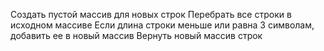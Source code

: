 Создать пустой массив для новых строк
Перебрать все строки в исходном массиве
Если длина строки меньше или равна 3 символам, добавить ее в новый массив
Вернуть новый массив строк
